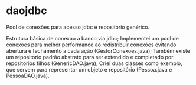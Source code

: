 # daojdbc
Pool de conexões para acesso jdbc e repositório genérico.

Estrutura básica de conexao a banco via jdbc;
Implementei um pool de conexoes para melhor performance ao redistribuir conexões evitando abertura e fechamento a cada ação (GestorConexoes.java);
Também existe um repositorio padrão abstrato para ser extendido e completado por repositorios filhos (GenericDAO.java);
Criei duas classes como exemplo, que servem para representar um objeto e repositório (Pessoa.java e PessoaDAO.java).
